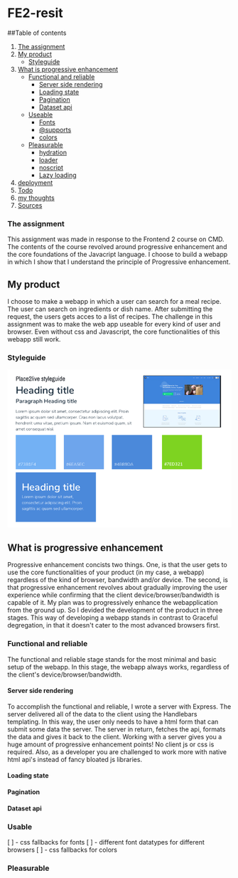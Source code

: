 # FE2-resit

##Table of contents
1. [The assignment](#The-assignment)
2. [My product](#My_product)
    - [Styleguide](#Styleguide)
3. [What is progressive enhancement](#Wath-is-progressive-enhancement)
    - [Functional and reliable](#Functional-and_reliable)
        - [Server side rendering](#Server-side-rendering)
        - [Loading state](#Loading-state)
        - [Pagination](#Pagination)
        - [Dataset api](#Dataset-api)
    - [Useable](#usable)
        - [Fonts](#Fonts)
        - [@supports](#@supports)
        - [colors](#colors)
    - [Pleasurable](#Pleasurable)
        - [hydration](#hydration)
        - [loader](#loader)
        - [noscript](#noscript)
        - [Lazy loading](#Lazy-loading)
4. [deployment](#deployment)
5. [Todo](#Todo)
6. [my thoughts](#my-thoughts)
7. [Sources](#sources)

### The assignment
This assignment was made in response to the Frontend 2 course on CMD. The contents of the course revolved around progressive enhancement and the core foundations of the Javacript language.
I choose to build a webapp in which I show that I understand the principle of Progressive enhancement.

## My product
I choose to make a webapp in which a user can search for a meal recipe. The user can search on ingredients or dish name. After submitting the request, the users gets acces to a list of recipes. The challenge in this assignment was to make the web app useable for every kind of user and browser. Even without css and Javascript, the core functionalities of this webapp still work.

### Styleguide
![alt text](./readmeAssets/styleguide.png "Logo Title Text 1")


## What is progressive enhancement
Progressive enhancement concists two things. One, is that the user gets to use the core functionalities of your product (in my case, a webapp) regardless of the kind of browser, bandwidth and/or device. The second, is that progressive enhancement revolves about gradually improving the user experience while confirming that the client device/browser/bandwidth is capable of it.
My plan was to progressively enhance the webapplication from the ground up. So I devided the development of the product in three stages. This way of developing a webapp stands in contrast to Graceful degregation, in that it doesn't cater to the most advanced browsers first.

### Functional and reliable
The functional and reliable stage stands for the most minimal and basic setup of the webapp. In this stage, the webapp always works, regardless of the client's device/browser/bandwidth.

#### Server side rendering
To accomplish the functional and reliable, I wrote a server with Express. The server delivered all of the data to the client using the Handlebars templating. In this way, the user only needs to have a html form that can submit some data the server. The server in return, fetches the api, formats the data and gives it back to the client. Working with a server gives you a huge amount of progressive enhancement points! No client js or css is required. Also, as a developer you are challenged to work more with native html api's instead of fancy bloated js libraries.

#### Loading state
#### Pagination
#### Dataset api

### Usable
[ ] - css fallbacks for fonts
[ ] - different font datatypes for different browsers
[ ] - css fallbacks for colors

### Pleasurable

